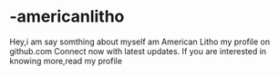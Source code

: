 # -americanlitho
Hey,i am say somthing about myself am American Litho my profile on github.com Connect now with latest updates. If you are interested in knowing more,read my profile 
